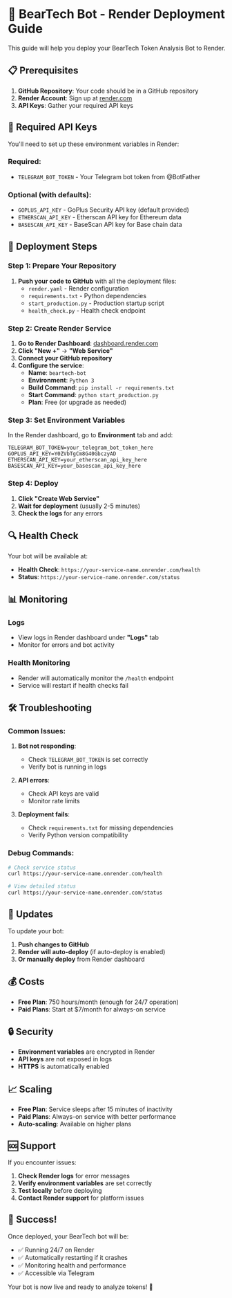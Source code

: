 # 🚀 BearTech Bot - Render Deployment Guide

This guide will help you deploy your BearTech Token Analysis Bot to Render.

## 📋 Prerequisites

1. **GitHub Repository**: Your code should be in a GitHub repository
2. **Render Account**: Sign up at [render.com](https://render.com)
3. **API Keys**: Gather your required API keys

## 🔑 Required API Keys

You'll need to set up these environment variables in Render:

### Required:

-   `TELEGRAM_BOT_TOKEN` - Your Telegram bot token from @BotFather

### Optional (with defaults):

-   `GOPLUS_API_KEY` - GoPlus Security API key (default provided)
-   `ETHERSCAN_API_KEY` - Etherscan API key for Ethereum data
-   `BASESCAN_API_KEY` - BaseScan API key for Base chain data

## 🚀 Deployment Steps

### Step 1: Prepare Your Repository

1. **Push your code to GitHub** with all the deployment files:
    - `render.yaml` - Render configuration
    - `requirements.txt` - Python dependencies
    - `start_production.py` - Production startup script
    - `health_check.py` - Health check endpoint

### Step 2: Create Render Service

1. **Go to Render Dashboard**: [dashboard.render.com](https://dashboard.render.com)
2. **Click "New +"** → **"Web Service"**
3. **Connect your GitHub repository**
4. **Configure the service**:
    - **Name**: `beartech-bot`
    - **Environment**: `Python 3`
    - **Build Command**: `pip install -r requirements.txt`
    - **Start Command**: `python start_production.py`
    - **Plan**: Free (or upgrade as needed)

### Step 3: Set Environment Variables

In the Render dashboard, go to **Environment** tab and add:

```
TELEGRAM_BOT_TOKEN=your_telegram_bot_token_here
GOPLUS_API_KEY=Y0ZVbTgCm8G40GbczyAD
ETHERSCAN_API_KEY=your_etherscan_api_key_here
BASESCAN_API_KEY=your_basescan_api_key_here
```

### Step 4: Deploy

1. **Click "Create Web Service"**
2. **Wait for deployment** (usually 2-5 minutes)
3. **Check the logs** for any errors

## 🔍 Health Check

Your bot will be available at:

-   **Health Check**: `https://your-service-name.onrender.com/health`
-   **Status**: `https://your-service-name.onrender.com/status`

## 📊 Monitoring

### Logs

-   View logs in Render dashboard under **"Logs"** tab
-   Monitor for errors and bot activity

### Health Monitoring

-   Render will automatically monitor the `/health` endpoint
-   Service will restart if health checks fail

## 🛠️ Troubleshooting

### Common Issues:

1. **Bot not responding**:

    - Check `TELEGRAM_BOT_TOKEN` is set correctly
    - Verify bot is running in logs

2. **API errors**:

    - Check API keys are valid
    - Monitor rate limits

3. **Deployment fails**:
    - Check `requirements.txt` for missing dependencies
    - Verify Python version compatibility

### Debug Commands:

```bash
# Check service status
curl https://your-service-name.onrender.com/health

# View detailed status
curl https://your-service-name.onrender.com/status
```

## 🔄 Updates

To update your bot:

1. **Push changes to GitHub**
2. **Render will auto-deploy** (if auto-deploy is enabled)
3. **Or manually deploy** from Render dashboard

## 💰 Costs

-   **Free Plan**: 750 hours/month (enough for 24/7 operation)
-   **Paid Plans**: Start at $7/month for always-on service

## 🔒 Security

-   **Environment variables** are encrypted in Render
-   **API keys** are not exposed in logs
-   **HTTPS** is automatically enabled

## 📈 Scaling

-   **Free Plan**: Service sleeps after 15 minutes of inactivity
-   **Paid Plans**: Always-on service with better performance
-   **Auto-scaling**: Available on higher plans

## 🆘 Support

If you encounter issues:

1. **Check Render logs** for error messages
2. **Verify environment variables** are set correctly
3. **Test locally** before deploying
4. **Contact Render support** for platform issues

## 🎉 Success!

Once deployed, your BearTech bot will be:

-   ✅ Running 24/7 on Render
-   ✅ Automatically restarting if it crashes
-   ✅ Monitoring health and performance
-   ✅ Accessible via Telegram

Your bot is now live and ready to analyze tokens! 🚀

